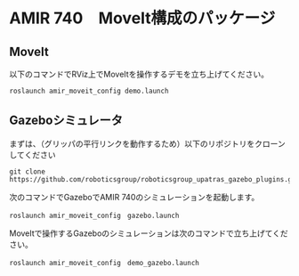 # AMIR 740　MoveIt構成のパッケージ

## MoveIt
以下のコマンドでRViz上でMoveItを操作するデモを立ち上げてください。
```
roslaunch amir_moveit_config demo.launch
```

## Gazeboシミュレータ
まずは、（グリッパの平行リンクを動作するため）以下のリポジトリをクローンしてください
```
git clone https://github.com/roboticsgroup/roboticsgroup_upatras_gazebo_plugins.git
```
次のコマンドでGazeboでAMIR 740のシミュレーションを起動します。
```
roslaunch amir_moveit_config　gazebo.launch
```
MoveItで操作するGazeboのシミュレーションは次のコマンドで立ち上げてください。
```
roslaunch amir_moveit_config　demo_gazebo.launch
```